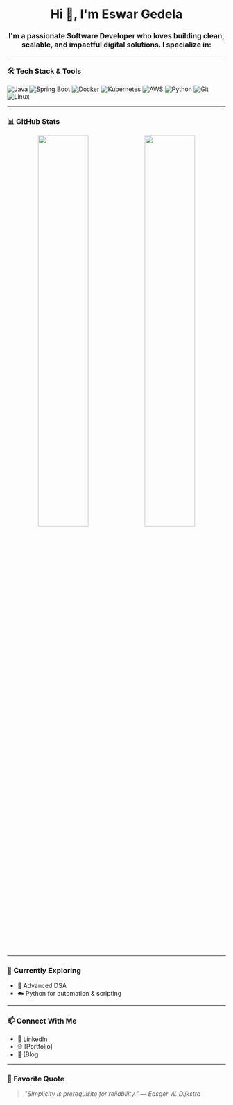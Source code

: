 <h1 align="center">Hi 👋, I'm Eswar Gedela</h1>
<h3 align="center">I'm a passionate Software Developer who loves building clean, scalable, and impactful digital solutions. I specialize in:</h3>

---

### 🛠️ Tech Stack & Tools
![Java](https://img.shields.io/badge/-Java-007396?style=flat&logo=java)
![Spring Boot](https://img.shields.io/badge/-Spring%20Boot-6DB33F?style=flat&logo=spring-boot)
![Docker](https://img.shields.io/badge/-Docker-2496ED?style=flat&logo=docker)
![Kubernetes](https://img.shields.io/badge/-Kubernetes-326CE5?style=flat&logo=kubernetes)
![AWS](https://img.shields.io/badge/-AWS-232F3E?style=flat&logo=amazon-aws)
![Python](https://img.shields.io/badge/-Python-3776AB?style=flat&logo=python)
![Git](https://img.shields.io/badge/-Git-F05032?style=flat&logo=git)
![Linux](https://img.shields.io/badge/-Linux-FCC624?style=flat&logo=linux)

---

### 📊 GitHub Stats
<p align="center">
  <img src="https://github-readme-stats.vercel.app/api?username=eswargedela&show_icons=true&theme=radical" width="48%" />
  <img src="https://github-readme-streak-stats.herokuapp.com/?user=eswargedela&theme=radical" width="48%" />
</p>

---

### 🌱 Currently Exploring
- 🧠 Advanced DSA 
- ☁️ Python for automation & scripting

---

### 📫 Connect With Me
- 💼 [LinkedIn](https://www.linkedin.com/in/eswar-gedela-7a6301151/)
- 🌐 [Portfolio]
- 📝 [Blog

---

### 💬 Favorite Quote
> *"Simplicity is prerequisite for reliability.”
— Edsger W. Dijkstra*


